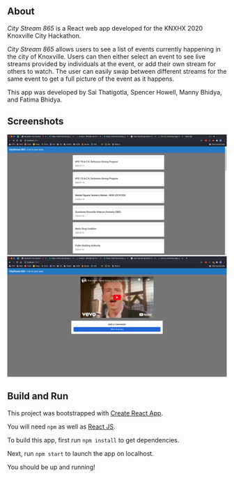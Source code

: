 ## About
*City Stream 865* is a React web app developed for the KNXHX 2020 Knoxville City Hackathon.

*City Stream 865* allows users to see a list of events currently happening in the city of Knoxville. Users can then either select an event to see live streams provided by individuals at the event, or add their own stream for others to watch. The user can easily swap between different streams for the same event to get a full picture of the event as it happens.

This app was developed by Sai Thatigotla, Spencer Howell, Manny Bhidya, and Fatima Bhidya.

## Screenshots
![Event List Page](/docs/updated-event-list.png)
![Live Stream Page](/docs/stream865-livestream.png)

## Build and Run

This project was bootstrapped with [Create React App](https://github.com/facebook/create-react-app).

You will need `npm` as well as [React JS](https://reactjs.org/).

To build this app, first run `npm install` to get dependencies.

Next, run `npm start` to launch the app on localhost.

You should be up and running!
